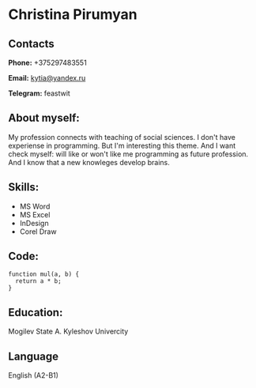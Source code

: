 # **Christina Pirumyan**


## **Contacts**

**Phone:** +375297483551

**Email:** kytia@yandex.ru

**Telegram:** feastwit

## **About myself:**

My profession connects with teaching of social sciences. I don't have experiense in programming. But I'm interesting this theme. And I want check myself: will like or won't like me programming as future profession. And I know that a new knowleges develop brains.

## **Skills:**

* MS Word
* MS Excel
* InDesign
* Corel Draw

## **Code:**

```
function mul(a, b) {
  return a * b;
}
```

## **Education:**

Mogilev State A. Kyleshov Univercity

## **Language**

English (A2-B1)


